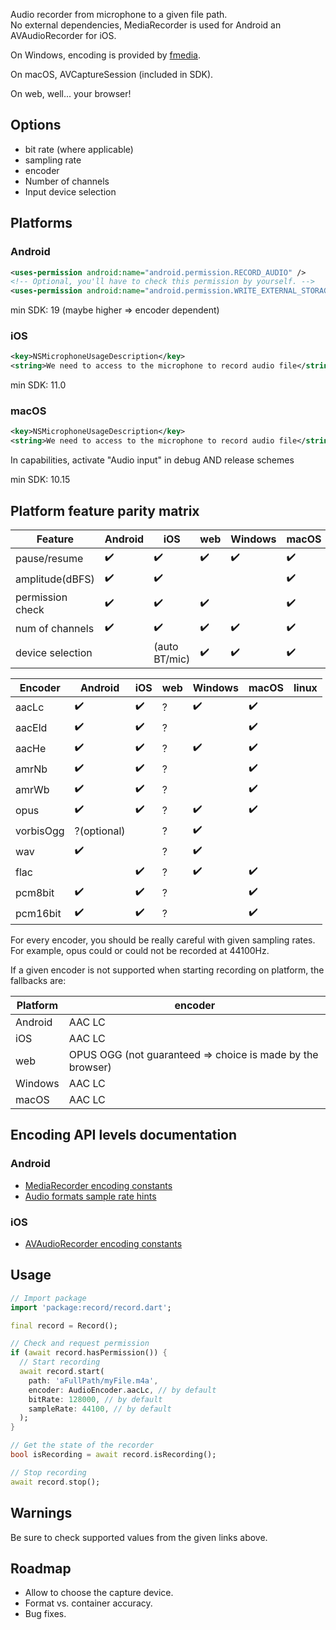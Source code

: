 Audio recorder from microphone to a given file path.  
No external dependencies, MediaRecorder is used for Android an AVAudioRecorder for iOS.  

On Windows, encoding is provided by [fmedia](https://stsaz.github.io/fmedia/).  

On macOS, AVCaptureSession (included in SDK).

On web, well... your browser!

## Options
- bit rate (where applicable)
- sampling rate
- encoder
- Number of channels
- Input device selection

## Platforms

### Android
```xml
<uses-permission android:name="android.permission.RECORD_AUDIO" />
<!-- Optional, you'll have to check this permission by yourself. -->
<uses-permission android:name="android.permission.WRITE_EXTERNAL_STORAGE" />
```
min SDK: 19 (maybe higher => encoder dependent)

### iOS
```xml
<key>NSMicrophoneUsageDescription</key>
<string>We need to access to the microphone to record audio file</string>
```
min SDK: 11.0

### macOS
```xml
<key>NSMicrophoneUsageDescription</key>
<string>We need to access to the microphone to record audio file</string>
```

In capabilities, activate "Audio input" in debug AND release schemes

min SDK: 10.15

## Platform feature parity matrix
| Feature          | Android        | iOS             | web     | Windows    | macOS  | linux
|------------------|----------------|-----------------|---------|------------|-------|-----------
| pause/resume     | ✔️             |   ✔️           | ✔️     |      ✔️    | ✔️    |  ✔️
| amplitude(dBFS)  | ✔️             |   ✔️           |         |            |  ✔️   |
| permission check | ✔️             |   ✔️           |  ✔️    |            |  ✔️   |
| num of channels  | ✔️             |   ✔️           |  ✔️    |    ✔️      |  ✔️   |
| device selection |                | (auto BT/mic)   |  ✔️    |    ✔️      |  ✔️   |


| Encoder         | Android        | iOS     | web     | Windows | macOS   | linux
|-----------------|----------------|---------|---------|---------|---------|---------
| aacLc           | ✔️            |   ✔️    |  ?      |   ✔️    |  ✔️    |
| aacEld          | ✔️            |   ✔️    |  ?      |         |  ✔️    |
| aacHe           | ✔️            |   ✔️    |  ?      |   ✔️    |  ✔️    |  
| amrNb           | ✔️            |   ✔️    |  ?      |         |  ✔️    |  
| amrWb           | ✔️            |   ✔️    |  ?      |          |  ✔️   |  
| opus            | ✔️            |   ✔️    |  ?      |   ✔️    |  ✔️    |  
| vorbisOgg       | ?(optional)   |          |  ?      |  ✔️     |        |   
| wav             |  ✔️           |         |  ?      |   ✔️     |        |   
| flac            |               |    ✔️    |  ?      |  ✔️     |   ✔️  |  
| pcm8bit         | ✔️            |   ✔️    |  ?      |          |  ✔️   |  
| pcm16bit        | ✔️            |   ✔️    |  ?      |          |  ✔️   |  

For every encoder, you should be really careful with given sampling rates.
For example, opus could or could not be recorded at 44100Hz.

If a given encoder is not supported when starting recording on platform, the fallbacks are:  

| Platform    | encoder                                                      
|-------------|--------------------------------------------------------------
| Android     | AAC LC                                                       
| iOS         | AAC LC                                                       
| web         | OPUS OGG (not guaranteed => choice is made by the browser)   
| Windows     | AAC LC                                                       
| macOS       | AAC LC                                                       
                                                     

## Encoding API levels documentation
### Android
* [MediaRecorder encoding constants](https://developer.android.com/reference/android/media/MediaRecorder.AudioEncoder)
* [Audio formats sample rate hints](https://developer.android.com/guide/topics/media/media-formats#audio-formats)

### iOS
* [AVAudioRecorder encoding constants](https://developer.apple.com/documentation/coreaudiotypes/coreaudiotype_constants/1572096-audio_data_format_identifiers)

## Usage
```dart
// Import package
import 'package:record/record.dart';

final record = Record();

// Check and request permission
if (await record.hasPermission()) {
  // Start recording
  await record.start(
    path: 'aFullPath/myFile.m4a',
    encoder: AudioEncoder.aacLc, // by default
    bitRate: 128000, // by default
    sampleRate: 44100, // by default
  );
}

// Get the state of the recorder
bool isRecording = await record.isRecording();

// Stop recording
await record.stop();
```

## Warnings
Be sure to check supported values from the given links above.

## Roadmap
- Allow to choose the capture device.
- Format vs. container accuracy.
- Bug fixes.